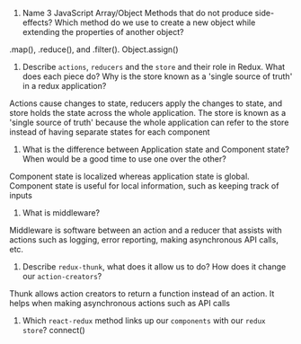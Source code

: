 1.  Name 3 JavaScript Array/Object Methods that do not produce side-effects? Which method do we use to create a new object while extending the properties of another object?

  .map(), .reduce(), and .filter(). Object.assign()

1.  Describe `actions`, `reducers` and the `store` and their role in Redux. What does each piece do? Why is the store known as a 'single source of truth' in a redux application?

  Actions cause changes to state, reducers apply the changes to state, and store holds the state across the whole application. The store is known as a 'single source of truth' because the whole application can refer to the store instead of having separate states for each component

1.  What is the difference between Application state and Component state? When would be a good time to use one over the other?

  Component state is localized whereas application state is global. Component state is useful for local information, such as keeping track of inputs

1.  What is middleware?

  Middleware is software between an action and a reducer that assists with actions such as logging, error reporting, making asynchronous API calls, etc.

1.  Describe `redux-thunk`, what does it allow us to do? How does it change our `action-creators`?

  Thunk allows action creators to return a function instead of an action. It helps when making asynchronous actions such as API calls

1.  Which `react-redux` method links up our `components` with our `redux store`?
  connect()
